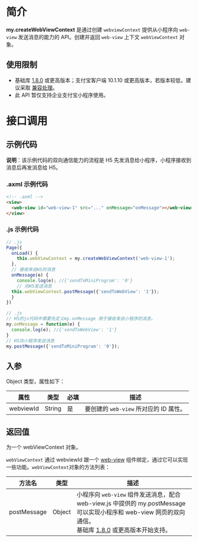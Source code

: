
# 简介
**my.createWebViewContext** 是通过创建 `webviewContext` 提供从小程序向 `web-view` 发送消息的能力的 API。创建并返回  `web-view` 上下文 `webViewContext` 对象。

## 使用限制

- 基础库 [1.8.0](https://opendocs.alipay.com/mini/framework/lib) 或更高版本；支付宝客户端  10.1.10 或更高版本，若版本较低，建议采取 [兼容处理](/mini/framework/compatibility)。 
- 此 API 暂仅支持企业支付宝小程序使用。

# 接口调用

## 示例代码
**说明**：该示例代码的双向通信能力的流程是 H5 先发消息给小程序，小程序接收到消息后再发消息给 H5。

### .axml 示例代码
```html
<!-- .axml -->
<view>
  <web-view id="web-view-1" src="..." onMessage="onMessage"></web-view>
</view>
```

### .js 示例代码
```javascript
// .js
Page({
  onLoad() {
    this.webViewContext = my.createWebViewContext('web-view-1');
  },
  // 接收来自H5的消息
  onMessage(e) {
    console.log(e); //{'sendToMiniProgram': '0'}
    // 向H5发送消息
  this.webViewContext.postMessage({'sendToWebView': '1'});
  }
})
```
```javascript
// .js
// H5的js代码中需要先定义my.onMessage 用于接收来自小程序的消息。
my.onMessage = function(e) {
  console.log(e); //{'sendToWebView': '1'}
}
// H5向小程序发送消息
my.postMessage({'sendToMiniProgram': '0'});
```

## 入参
Object 类型，属性如下：

| **属性** | **类型** | **必填** | **描述** |
| --- | --- | --- | --- |
| webviewId | String | 是 | 要创建的 `web-view` 所对应的 ID 属性。 |


## 返回值
为一个 webViewContext 对象。

`webViewContext` 通过 webviewId 跟一个 [web-view](https://opendocs.alipay.com/mini/component/web-view) 组件绑定，通过它可以实现一些功能。`webViewContext`对象的方法列表：

| **方法名** | **类型** | **描述** |
| --- | --- | --- |
| postMessage | Object | 小程序向 `web-view` 组件发送消息，配合 web-view.js 中提供的 my.postMessage 可以实现小程序和 web-view 网页的双向通信。<br />基础库 [1.8.0](https://opendocs.alipay.com/mini/framework/lib) 或更高版本开始支持。 |

